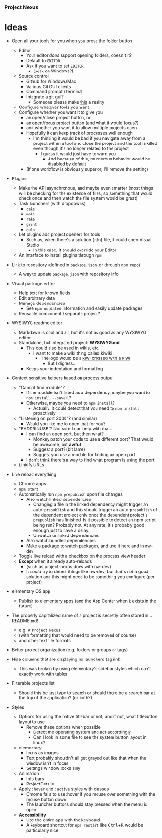 
### Project Nexus

# Ideas


* Open all your tools for you when you press the folder button
	* Editor
		* Your editor *does* support opening folders, doesn't it?
		* Default to `EDITOR`
		* Ask if you want to set `EDITOR`
			* (`setx` on Windows?)
	* Source control
		* Github for Windows/Mac
		* Various Git GUI clients
		* Command prompt / terminal
		* Integrate a git gui?
			* Someone please make [this](http://tonsky.me/blog/reinventing-git-interface/) a reality
	* Configure whatever tools you want
	* Configure whether you want it to give you
		* an open/close project button, or
		* an open/focus project button (and what it would focus?)
		* and whether you want it to allow multiple projects open
		* Hopefully it can keep track of processes well enough
			* I'm thinking it would be bad if you navigate away from a project within a tool
			  and close the project and the tool is killed even though it's no longer related to the project
				* I guess it would just have to warn you
					* And because of this, murderous behavior would be disabled by default
		* (If one workflow is obviously superior, I'll remove the setting)


* Plugins
	* Make the API asynchronous, and maybe even smarter
	  (most things will be checking for the existence of files,
	  so something that would check once and then watch the file system would be great)
	* Task launchers (with dropdowns)
		* `cake`
		* `make`
		* `rake`
		* `grunt`
		* `gulp`
	* Let plugins add project openers for tools
		* Such as, when there's a solution (.sln) file,
		  it could open Visual Studio
			* In this case, it should override your Editor
	* An interface to install plugins through `npm`


* Link to repository (defined in `package.json`, or through `npm repo`)
	* A way to update `package.json` with repository info


* Visual package editor
	* Help text for known fields
	* Edit arbitrary data
	* Manage dependencies
		* See `npm outdated` information and easily update packages
	* Reusable component / separate project?


* WYSIWYG readme editor
	* Markdown is cool and all, but it's not as good as any WYSIWYG editor
	* Standalone, but integrated project: **WYSIWYG.md**
		* This could also be used in wikis, etc.
			* I want to make a wiki thing called kiwiki
				* The logo would be a [kiwi crossed with a kiwi](https://www.google.com/search?tbm=isch&hl=en&q=kiwi+bird+fruit)
					* But I digress...
		* Keeps your indentation and formatting


* Context sensitive helpers based on process output
	* "Cannot find module"?
		* If the module isn't listed as a dependency, maybe you want to `npm install --save` it?
		* Otherwise, maybe you need to `npm install`?
			* Actually, it could detect that you need to `npm install` proactively
	* "Listening on port 3000"? (and similar)
		* Would you like me to open that for you?
	* "EADDRINUSE"? Not sure I can help with that...
		* I can find an open port, but then what?
			* Monkey patch your code to use a different port? That would be awesome, but **awful**.
			* Suggest a port? (bit lame)
			* Suggest you use a module for finding an open port
		* I don't think there's a way to find what program is using the port
	* Linkify URLs


* Live reload everything
	* Chrome apps
	* `npm start`
	* Automatically run `npm prepublish` upon file changes
		* Also watch linked dependencies
			* Changing a file in the linked dependency might
			  trigger an auto-`prepublish`
			  and this should trigger an auto-`prepublish`
			  of the dependent project only once the dependent project's `prepublish` has finished.
			  Is it possible to detect an npm script being run? Probably not.
			  At any rate, it's probably good enough just to have a delay.
			* Unwatch unlinked dependencies
		* Also watch bundled dependencies
		* Make a package to watch packages, and use it here and in nw-dev
	* Toggle live reload with a checkbox on the process view header
	* **Except** when it already auto-reloads
		* (such as project-nexus does with nw-dev)
		* It *could* try to detect things like nw-dev,
		  but that's not a good solution
		  and this might need to be something you configure
		  (per project)


* elementary OS app
	* Publish to [elementary apps](http://quassy.github.io/elementary-apps/)
	  (and the App Center when it exists in the future)


* The properly capitalized name of a project is
  secretly often stored in... README.md!
	* e.g. `# Project Nexus`
	* (with formatting that would need to be removed of course)
	* and other text file formats


* Better project organization (e.g. folders or groups or tags)


* Hide columns that are displaying no launchers (again!)
	* This was broken by using elementary's sidebar styles which can't exactly work with tables


* Filterable projects list
	* Should this be just type to search or should there be a search bar at the top of the application?
	  (or both?)


* Styles
	* Options for using the native titlebar or not, and if not, what titlebutton layout to use
		* Remove these options when possible
			* Detect the operating system and act accordingly
			* Can I look in some file to see the system button layout in linux?
	* elementary
		* Icons as images
		* Text probably shouldn't all get grayed out like that when the window isn't in focus
		* Settings window looks silly
	* Animation
		* Info bars
		* ProjectDetails
	* Apply `:hover` and `:active` styles with classes
		* Chrome fails to use :hover if you mouse over something with the mouse button down
		* The launcher buttons should stay pressed when the menu is open
	* **Accessibility**
		* Use the entire app with the keyboard
		* A keyboard shortcut for `npm restart` like <kbd>Ctrl</kbd>+<kbd>R</kbd> would be particularly nice
